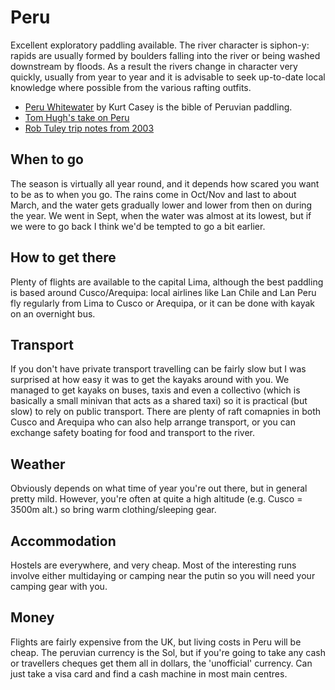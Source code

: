 Peru
====

Excellent exploratory paddling available. The river character is siphon-y: rapids are usually formed by boulders falling into the river or being washed downstream by floods. As a result the rivers change in character very quickly, usually from year to year and it is advisable to seek up-to-date local knowledge where possible from the various rafting outfits.

  * [Peru Whitewater](http://www.peruwhitewater.com) by Kurt Casey is the bible of Peruvian paddling.
  * [Tom Hugh's take on Peru](http://www.bluedome.co.uk/WaterSports/wateperu.html)
  * [Rob Tuley trip notes from 2003](http://openknot.com/kayak/peru/)

When to go
----------

The season is virtually all year round, and it depends how scared you want to be as to when you go. The rains come in Oct/Nov and last to about March, and the water gets gradually lower and lower from then on during the year. We went in Sept, when the water was almost at its lowest, but if we were to go back I think we'd be tempted to go a bit earlier.

How to get there
----------------

Plenty of flights are available to the capital Lima, although the best paddling is based around Cusco/Arequipa: local airlines like Lan Chile and Lan Peru fly regularly from Lima to Cusco or Arequipa, or it can be done with kayak on an overnight bus.

Transport
---------

If you don't have private transport travelling can be fairly slow but I was surprised at how easy it was to get the kayaks around with you. We managed to get kayaks on buses, taxis and even a collectivo (which is basically a small minivan that acts as a shared taxi) so it is practical (but slow) to rely on public transport. There are plenty of raft comapnies in both Cusco and Arequipa who can also help arrange transport, or you can exchange safety boating for food and transport to the river.

Weather
-------

Obviously depends on what time of year you're out there, but in general pretty mild. However, you're often at quite a high altitude (e.g. Cusco = 3500m alt.) so bring warm clothing/sleeping gear.

Accommodation
-------------

Hostels are everywhere, and very cheap. Most of the interesting runs involve either multidaying or camping near the putin so you will need your camping gear with you.

Money
-----

Flights are fairly expensive from the UK, but living costs in Peru will be cheap. The peruvian currency is the Sol, but if you're going to take any cash or travellers cheques get them all in dollars, the 'unofficial' currency. Can just take a visa card and find a cash machine in most main centres.



